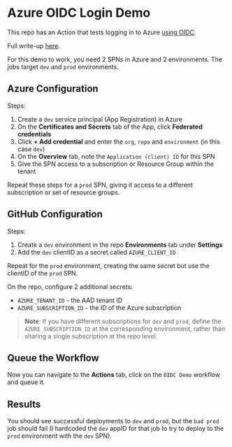 # Azure OIDC Login Demo

This repo has an Action that tests logging in to Azure [using OIDC](https://docs.github.com/en/actions/deployment/security-hardening-your-deployments/configuring-openid-connect-in-azure).

Full write-up [here](https://colinsalmcorner.com/actions-authenticate-to-azure-without-a-secret/).

For this demo to work, you need 2 SPNs in Azure and 2 environments. The jobs target `dev` and `prod` environments.

## Azure Configuration

Steps:
1. Create a `dev` service principal (App Registration) in Azure
2. On the **Certificates and Secrets** tab of the App, click **Federated credentials**
3. Click **+ Add credential** and enter the `org`, `repo` and `environment` (in this case `dev`)
4. On the **Overview** tab, note the `Application (client) ID` for this SPN
5. Give the SPN access to a subscription or Resource Group within the tenant

Repeat these steps for a `prod` SPN, giving it access to a different subscription or set of resource groups.

## GitHub Configuration

Steps:
1. Create a `dev` environment in the repo **Environments** tab under **Settings**
2. Add the `dev` clientID as a secret called `AZURE_CLIENT_ID`

Repeat for the `prod` environment, creating the same secret but use the clientID of the `prod` SPN.

On the repo, configure 2 additional secrets:

- `AZURE_TENANT_ID` - the AAD tenant ID
- `AZURE_SUBSCRIPTION_ID` - the ID of the Azure subscription

> **Note**: If you have different subscriptions for `dev` and `prod`, define the `AZURE_SUBSCRIPTION_ID` at the corresponding environment, rather than sharing a single subscription at the repo level.

## Queue the Workflow

Now you can navigate to the **Actions** tab, click on the `OIDC Demo` workflow and queue it.

## Results

You should see successful deployments to `dev` and `prod`, but the `bad prod` job should fail (I hardcoded the `dev` appID for that job to try to deploy to the `prod` environment with the `dev` SPN).

